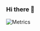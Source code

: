 
### Hi there 👋

![Metrics](https://metrics.lecoq.io/terdong?template=classic&languages=1&followup=1&config.timezone=Asia%2FSeoul&config.animated=true)

 
<!--

**terdong/terdong** is a ✨ _special_ ✨ repository because its `README.md` (this file) appears on your GitHub profile.

Here are some ideas to get you started:

- 🔭 I’m currently working on ...
- 🌱 I’m currently learning ...
- 👯 I’m looking to collaborate on ...
- 🤔 I’m looking for help with ...
- 💬 Ask me about ...
- 📫 How to reach me: ...
- 😄 Pronouns: ...
- ⚡ Fun fact: ...
-->
